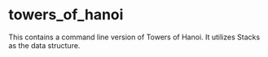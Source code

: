 # towers_of_hanoi
This contains a command line version of Towers of Hanoi. It utilizes Stacks as the data structure. 
